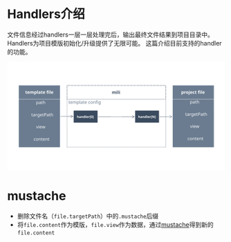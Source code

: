 # Handlers介绍


文件信息经过handlers一层一层处理完后，输出最终文件结果到项目目录中。
Handlers为项目模版初始化/升级提供了无限可能。
这篇介绍目前支持的handler的功能。

![handlers](../images/handlers.svg)


# mustache

* 删除文件名（`file.targetPath`）中的`.mustache`后缀
* 将`file.content`作为模版，`file.view`作为数据，通过[mustache](https://www.npmjs.com/package/mustache)得到新的`file.content`
